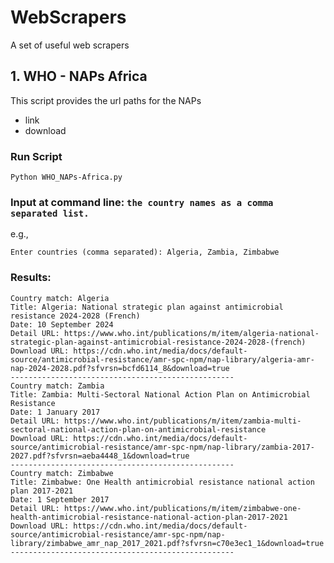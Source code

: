 # WebScrapers
A set of useful web scrapers

## 1. WHO - NAPs Africa
This script provides the url paths for the NAPs
- link
- download

### Run Script
`Python WHO_NAPs-Africa.py`

### Input at command line: `the country names as a comma separated list.`
e.g.,
```
Enter countries (comma separated): Algeria, Zambia, Zimbabwe
```
### Results:
```
Country match: Algeria
Title: Algeria: National strategic plan against antimicrobial resistance 2024-2028 (French)
Date: 10 September 2024
Detail URL: https://www.who.int/publications/m/item/algeria-national-strategic-plan-against-antimicrobial-resistance-2024-2028-(french)
Download URL: https://cdn.who.int/media/docs/default-source/antimicrobial-resistance/amr-spc-npm/nap-library/algeria-amr-nap-2024-2028.pdf?sfvrsn=bcfd6114_8&download=true
--------------------------------------------------
Country match: Zambia
Title: Zambia: Multi-Sectoral National Action Plan on Antimicrobial Resistance
Date: 1 January 2017
Detail URL: https://www.who.int/publications/m/item/zambia-multi-sectoral-national-action-plan-on-antimicrobial-resistance
Download URL: https://cdn.who.int/media/docs/default-source/antimicrobial-resistance/amr-spc-npm/nap-library/zambia-2017-2027.pdf?sfvrsn=aeba4448_1&download=true
--------------------------------------------------
Country match: Zimbabwe
Title: Zimbabwe: One Health antimicrobial resistance national action plan 2017-2021
Date: 1 September 2017
Detail URL: https://www.who.int/publications/m/item/zimbabwe-one-health-antimicrobial-resistance-national-action-plan-2017-2021
Download URL: https://cdn.who.int/media/docs/default-source/antimicrobial-resistance/amr-spc-npm/nap-library/zimbabwe_amr_nap_2017_2021.pdf?sfvrsn=c70e3ec1_1&download=true
--------------------------------------------------

```

